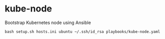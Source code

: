 # kube-node

Bootstrap Kubernetes node using Ansible

```
bash setup.sh hosts.ini ubuntu ~/.ssh/id_rsa playbooks/kube-node.yaml
```